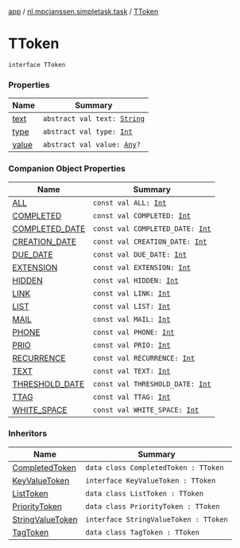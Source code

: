 [app](../../index.md) / [nl.mpcjanssen.simpletask.task](../index.md) / [TToken](.)

# TToken

`interface TToken`

### Properties

| Name | Summary |
|---|---|
| [text](text.md) | `abstract val text: `[`String`](https://kotlinlang.org/api/latest/jvm/stdlib/kotlin/-string/index.html) |
| [type](type.md) | `abstract val type: `[`Int`](https://kotlinlang.org/api/latest/jvm/stdlib/kotlin/-int/index.html) |
| [value](value.md) | `abstract val value: `[`Any`](https://kotlinlang.org/api/latest/jvm/stdlib/kotlin/-any/index.html)`?` |

### Companion Object Properties

| Name | Summary |
|---|---|
| [ALL](-a-l-l.md) | `const val ALL: `[`Int`](https://kotlinlang.org/api/latest/jvm/stdlib/kotlin/-int/index.html) |
| [COMPLETED](-c-o-m-p-l-e-t-e-d.md) | `const val COMPLETED: `[`Int`](https://kotlinlang.org/api/latest/jvm/stdlib/kotlin/-int/index.html) |
| [COMPLETED_DATE](-c-o-m-p-l-e-t-e-d_-d-a-t-e.md) | `const val COMPLETED_DATE: `[`Int`](https://kotlinlang.org/api/latest/jvm/stdlib/kotlin/-int/index.html) |
| [CREATION_DATE](-c-r-e-a-t-i-o-n_-d-a-t-e.md) | `const val CREATION_DATE: `[`Int`](https://kotlinlang.org/api/latest/jvm/stdlib/kotlin/-int/index.html) |
| [DUE_DATE](-d-u-e_-d-a-t-e.md) | `const val DUE_DATE: `[`Int`](https://kotlinlang.org/api/latest/jvm/stdlib/kotlin/-int/index.html) |
| [EXTENSION](-e-x-t-e-n-s-i-o-n.md) | `const val EXTENSION: `[`Int`](https://kotlinlang.org/api/latest/jvm/stdlib/kotlin/-int/index.html) |
| [HIDDEN](-h-i-d-d-e-n.md) | `const val HIDDEN: `[`Int`](https://kotlinlang.org/api/latest/jvm/stdlib/kotlin/-int/index.html) |
| [LINK](-l-i-n-k.md) | `const val LINK: `[`Int`](https://kotlinlang.org/api/latest/jvm/stdlib/kotlin/-int/index.html) |
| [LIST](-l-i-s-t.md) | `const val LIST: `[`Int`](https://kotlinlang.org/api/latest/jvm/stdlib/kotlin/-int/index.html) |
| [MAIL](-m-a-i-l.md) | `const val MAIL: `[`Int`](https://kotlinlang.org/api/latest/jvm/stdlib/kotlin/-int/index.html) |
| [PHONE](-p-h-o-n-e.md) | `const val PHONE: `[`Int`](https://kotlinlang.org/api/latest/jvm/stdlib/kotlin/-int/index.html) |
| [PRIO](-p-r-i-o.md) | `const val PRIO: `[`Int`](https://kotlinlang.org/api/latest/jvm/stdlib/kotlin/-int/index.html) |
| [RECURRENCE](-r-e-c-u-r-r-e-n-c-e.md) | `const val RECURRENCE: `[`Int`](https://kotlinlang.org/api/latest/jvm/stdlib/kotlin/-int/index.html) |
| [TEXT](-t-e-x-t.md) | `const val TEXT: `[`Int`](https://kotlinlang.org/api/latest/jvm/stdlib/kotlin/-int/index.html) |
| [THRESHOLD_DATE](-t-h-r-e-s-h-o-l-d_-d-a-t-e.md) | `const val THRESHOLD_DATE: `[`Int`](https://kotlinlang.org/api/latest/jvm/stdlib/kotlin/-int/index.html) |
| [TTAG](-t-t-a-g.md) | `const val TTAG: `[`Int`](https://kotlinlang.org/api/latest/jvm/stdlib/kotlin/-int/index.html) |
| [WHITE_SPACE](-w-h-i-t-e_-s-p-a-c-e.md) | `const val WHITE_SPACE: `[`Int`](https://kotlinlang.org/api/latest/jvm/stdlib/kotlin/-int/index.html) |

### Inheritors

| Name | Summary |
|---|---|
| [CompletedToken](../-completed-token/index.md) | `data class CompletedToken : TToken` |
| [KeyValueToken](../-key-value-token/index.md) | `interface KeyValueToken : TToken` |
| [ListToken](../-list-token/index.md) | `data class ListToken : TToken` |
| [PriorityToken](../-priority-token/index.md) | `data class PriorityToken : TToken` |
| [StringValueToken](../-string-value-token/index.md) | `interface StringValueToken : TToken` |
| [TagToken](../-tag-token/index.md) | `data class TagToken : TToken` |

